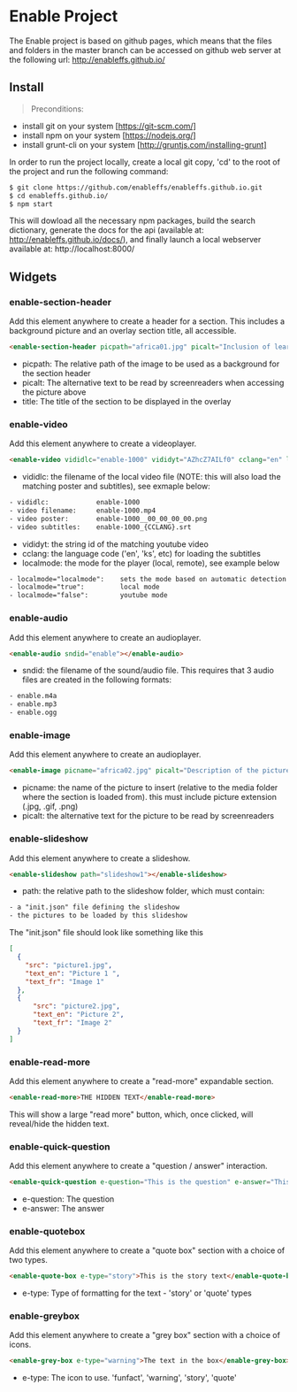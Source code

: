 # Enable Project

The Enable project is based on github pages, which means that the files and folders in the master branch can be accessed on github web server at the following url:
http://enableffs.github.io/


## Install

> Preconditions: 
- install git on your system [https://git-scm.com/]
- install npm on your system [https://nodejs.org/]
- install grunt-cli on your system [http://gruntjs.com/installing-grunt]

In order to run the project locally, create a local git copy, 'cd' to the root of the project and run the following command: 

```sh
$ git clone https://github.com/enableffs/enableffs.github.io.git
$ cd enableffs.github.io/
$ npm start
```

This will dowload all the necessary npm packages, build the search dictionary, generate the docs for the api (available at: http://enableffs.github.io/docs/), and finally launch a local webserver available at: http://localhost:8000/


## Widgets

### enable-section-header
Add this element anywhere to create a header for a section. This includes a background picture and an overlay section title, all accessible.

```html
<enable-section-header picpath="africa01.jpg" picalt="Inclusion of learners with visual impairment" title="Introduction"></enable-section-header>
```

* picpath:  The relative path of the image to be used as a background for the section header
* picalt:   The alternative text to be read by screenreaders when accessing the picture above
* title:    The title of the section to be displayed in the overlay


### enable-video
Add this element anywhere to create a videoplayer.

```html
<enable-video vididlc="enable-1000" vididyt="AZhcZ7AILf0" cclang="en" localmode="localmode"></enable-video>
```

* vididlc:      the filename of the local video file (NOTE: this will also load the matching poster and subtitles), see exmaple below:

```txt
- vididlc:            enable-1000
- video filename:     enable-1000.mp4
- video poster:       enable-1000__00_00_00_00.png
- video subtitles:    enable-1000_{CCLANG}.srt 
```

* vididyt:      the string id of the matching youtube video
* cclang:       the language code ('en', 'ks', etc) for loading the subtitles
* localmode:    the mode for the player (local, remote), see example below
 
```txt
- localmode="localmode":    sets the mode based on automatic detection (default)
- localmode="true":         local mode
- localmode="false":        youtube mode
```

### enable-audio
Add this element anywhere to create an audioplayer.

```html
<enable-audio sndid="enable"></enable-audio>
```

* sndid:    the filename of the sound/audio file. This requires that 3 audio files are created in the following formats:

```txt
- enable.m4a
- enable.mp3
- enable.ogg
```

### enable-image
Add this element anywhere to create an audioplayer.

```html
<enable-image picname="africa02.jpg" picalt="Description of the picture comes here"></enable-image>
```

* picname:   the name of the picture to insert (relative to the media folder where the section is loaded from). this must include picture extension (.jpg, .gif, .png)
* picalt:    the alternative text for the picture to be read by screenreaders


### enable-slideshow
Add this element anywhere to create a slideshow.

```html
<enable-slideshow path="slideshow1"></enable-slideshow>
```

* path:    the relative path to the slideshow folder, which must contain:

```txt
- a "init.json" file defining the slideshow
- the pictures to be loaded by this slideshow
```

The "init.json" file should look like something like this

```json
[
  {
    "src": "picture1.jpg",
    "text_en": "Picture 1 ",
    "text_fr": "Image 1"
  },
  {
      "src": "picture2.jpg",
      "text_en": "Picture 2",
      "text_fr": "Image 2"
  }
]
```


### enable-read-more
Add this element anywhere to create a "read-more" expandable section.

```html
<enable-read-more>THE HIDDEN TEXT</enable-read-more>
```

This will show a large "read more" button, which, once clicked, will reveal/hide the hidden text.


### enable-quick-question
Add this element anywhere to create a "question / answer" interaction.


```html
<enable-quick-question e-question="This is the question" e-answer="This is the answer"></enable-quick-question>
```

* e-question:   The question
* e-answer:     The answer


### enable-quotebox
Add this element anywhere to create a "quote box" section with a choice of two types.


```html
<enable-quote-box e-type="story">This is the story text</enable-quote-box>
```

* e-type:   Type of formatting for the text - 'story' or 'quote' types

### enable-greybox
Add this element anywhere to create a "grey box" section with a choice of icons.


```html
<enable-grey-box e-type="warning">The text in the box</enable-grey-box>
```

* e-type:   The icon to use.  'funfact', 'warning', 'story', 'quote'